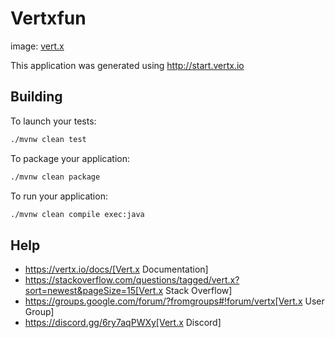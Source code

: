 # Vertxfun

image: [vert.x](https://vertx.io)

This application was generated using http://start.vertx.io

## Building

To launch your tests:
```bash
./mvnw clean test
```

To package your application:
```bash
./mvnw clean package
```

To run your application:
```bash
./mvnw clean compile exec:java
```

## Help

* https://vertx.io/docs/[Vert.x Documentation]
* https://stackoverflow.com/questions/tagged/vert.x?sort=newest&pageSize=15[Vert.x Stack Overflow]
* https://groups.google.com/forum/?fromgroups#!forum/vertx[Vert.x User Group]
* https://discord.gg/6ry7aqPWXy[Vert.x Discord]


